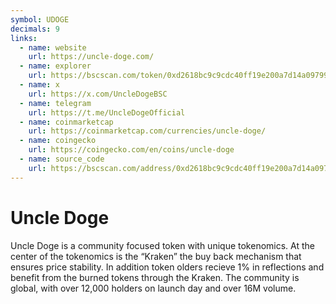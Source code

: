 ```yaml
---
symbol: UDOGE
decimals: 9
links:
  - name: website
    url: https://uncle-doge.com/
  - name: explorer
    url: https://bscscan.com/token/0xd2618bc9c9cdc40ff19e200a7d14a09799c0a152
  - name: x
    url: https://x.com/UncleDogeBSC
  - name: telegram
    url: https://t.me/UncleDogeOfficial
  - name: coinmarketcap
    url: https://coinmarketcap.com/currencies/uncle-doge/
  - name: coingecko
    url: https://coingecko.com/en/coins/uncle-doge
  - name: source_code
    url: https://bscscan.com/address/0xd2618bc9c9cdc40ff19e200a7d14a09799c0a152#code
---
```


# Uncle Doge

Uncle Doge is a community focused token with unique tokenomics. At the center of the tokenomics is the “Kraken” the buy back mechanism that ensures price stability. In addition token olders recieve 1% in reflections and benefit from the burned tokens through the Kraken. The community is global, with over 12,000 holders on launch day and over 16M volume.
